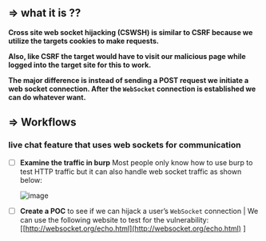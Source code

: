 ## ⇒ what it is ??

**Cross site web socket hijacking (CSWSH) is similar to CSRF because we utilize the targets cookies to make requests.** 

**Also, like CSRF the target would have to visit our malicious page while logged into the target site for this to work.** 

**The major difference is instead of sending a POST request we initiate a web socket connection. After the `WebSocket` connection is established we can do whatever want.**

## **⇒ Workflows**

### live chat feature that uses web sockets for communication

- [ ]  **Examine the traffic in burp** Most people only know how to use burp to test HTTP traffic but it can also handle web socket traffic as shown below:
    
    ![image](https://user-images.githubusercontent.com/108616378/219940597-7ce3e878-97b7-4867-9048-dbe817633434.png)
    
- [ ]  **Create a POC** to see if we can hijack a user’s `WebSocket` connection | We can use the following website to test for the vulnerability:[[http://websocket.org/echo.html](http://websocket.org/echo.html) ]
